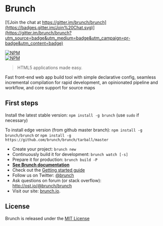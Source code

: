 # Brunch

[![Join the chat at https://gitter.im/brunch/brunch](https://badges.gitter.im/Join%20Chat.svg)](https://gitter.im/brunch/brunch?utm_source=badge&utm_medium=badge&utm_campaign=pr-badge&utm_content=badge)

[![NPM](https://nodei.co/npm/brunch.png?compact=true)](https://nodei.co/npm/brunch/)  
[![NPM](https://nodei.co/npm-dl/brunch.png)](https://nodei.co/npm/brunch/)

> HTML5 applications made easy.

Fast front-end web app build tool with simple declarative config, seamless incremental compilation for rapid development, an opinionated pipeline and workflow, and core support for source maps

## First steps

Install the latest stable version: `npm install -g brunch`
(use `sudo` if necessary)

To install edge version (from github master branch): 
`npm install -g brunch/brunch`
or
`npm install -g https://github.com/brunch/brunch/tarball/master`

* Create your project: `brunch new`
* Continuously build it for development: `brunch watch [-s]`
* Prepare it for production: `brunch build -P`
* **[See Brunch documentation](https://github.com/brunch/brunch/tree/master/docs)**
* Check out the [Getting started guide](https://github.com/brunch/brunch-guide/blob/master/content/en/chapter01-whats-brunch.md)
* Follow us on Twitter: [@brunch](http://twitter.com/brunch)
* Ask questions on forum (or stack overflow): http://ost.io/@brunch/brunch
* Visit our site: [brunch.io](http://brunch.io).

## License
Brunch is released under the [MIT License](https://raw.github.com/brunch/brunch/master/LICENSE)
